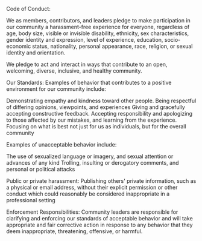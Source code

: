 Code of Conduct:

We as members, contributors, and leaders pledge to make participation in our community a harassment-free experience for everyone, regardless of age, body size, visible or invisible disability, ethnicity, sex characteristics, gender identity and expression, level of experience, education, socio-economic status, nationality, personal appearance, race, religion, or sexual identity and orientation.

We pledge to act and interact in ways that contribute to an open, welcoming, diverse, inclusive, and healthy community.

Our Standards:
Examples of behavior that contributes to a positive environment for our community include:

Demonstrating empathy and kindness toward other people.
Being respectful of differing opinions, viewpoints, and experiences
Giving and gracefully accepting constructive feedback.
Accepting responsibility and apologizing to those affected by our mistakes, and learning from the experience.
Focusing on what is best not just for us as individuals, but for the overall community

Examples of unacceptable behavior include:

The use of sexualized language or imagery, and sexual attention or advances of any kind
Trolling, insulting or derogatory comments, and personal or political attacks

Public or private harassment:
Publishing others' private information, such as a physical or email address, without their explicit permission
or other conduct which could reasonably be considered inappropriate in a professional setting

Enforcement Responsibilities:
Community leaders are responsible for clarifying and enforcing our standards of acceptable behavior and will take appropriate and fair corrective action in response to any behavior that they deem inappropriate, threatening, offensive, or harmful.